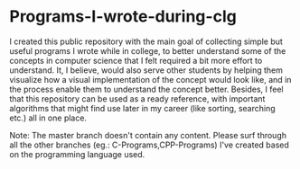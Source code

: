 # Programs-I-wrote-during-clg
I created this public repository with the main goal of collecting simple but useful programs I wrote while in college, to better understand some of the concepts in computer science that I felt required a bit more effort to understand. It, I believe, would also serve other students by helping them visualize how a visual implementation of the concept would look like, and in the process enable them to understand the concept better. Besides, I feel that this repository can be used as a ready reference, with important algorithms that might find use later in my career (like sorting, searching etc.) all in one place.

Note: The master branch doesn't contain any content. Please surf through all the other branches (eg.: C-Programs,CPP-Programs) I've created based on the programming language used.
